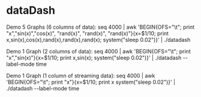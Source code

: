 # dataDash

<script id="asciicast-BjSD4WDbIYH2DDH3p2kcIy77L" src="https://asciinema.org/a/BjSD4WDbIYH2DDH3p2kcIy77L.js" async></script>

Demo 5 Graphs (6 columns of data):
seq 4000 | awk 'BEGIN{OFS="\t"; print "x","sin(x)","cos(x)", "rand(x)", "rand(x)", "rand(x)"}{x=$1/10; print x,sin(x),cos(x),rand(x),rand(x),rand(x); system("sleep 0.02")}'  | ./datadash

Demo 1 Graph (2 columns of data):
 seq 4000 | awk 'BEGIN{OFS="\t"; print "x","sin(x)"}{x=$1/10; print x,sin(x); system("sleep 0.02")}'  | ./datadash --label-mode time

 Demo 1 Graph (1 column of streaming data):
  seq 4000 | awk 'BEGIN{OFS="\t"; print "x"}{x=$1/10; print x system("sleep 0.02")}'  | ./datadash --label-mode time

